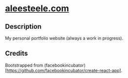 # [aleesteele.com](http://aleesteele.com)

## Description
My personal portfolio website (always a work in progress).

## Credits
Bootstrapped from (facebookincubator)[https://github.com/facebookincubator/create-react-app].
